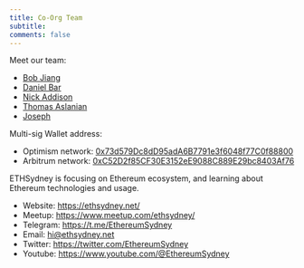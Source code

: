 ```yaml
---
title: Co-Org Team
subtitle: 
comments: false
---
```


Meet our team:

- [Bob Jiang](https://twitter.com/bobjiang123)
- [Daniel Bar](https://twitter.com/danieltbar)
- [Nick Addison](https://twitter.com/naddison)
- [Thomas Aslanian](https://twitter.com/thomaslanian)
- [Joseph](https://x.com/jqhils)

Multi-sig Wallet address:

- Optimism network: [0x73d579Dc8dD95adA6B7791e3f6048f77C0f88800](https://app.safe.global/home?safe=oeth:0x73d579Dc8dD95adA6B7791e3f6048f77C0f88800)
- Arbitrum network: [0xC52D2f85CF30E3152eE9088C889E29bc8403Af76](https://app.safe.global/home?safe=arb1:0xC52D2f85CF30E3152eE9088C889E29bc8403Af76)


ETHSydney is focusing on Ethereum ecosystem, and learning about Ethereum technologies and usage.

- Website: https://ethsydney.net/
- Meetup: https://www.meetup.com/ethsydney/
- Telegram: https://t.me/EthereumSydney
- Email: [hi@ethsydney.net](mailto:hi@ethsydney.net)
- Twitter: https://twitter.com/EthereumSydney
- Youtube: https://www.youtube.com/@EthereumSydney